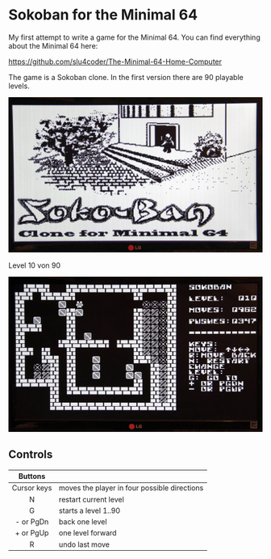 # Sokoban for the Minimal 64

My first attempt to write a game for the Minimal 64.
You can find everything about the Minimal 64 here:

https://github.com/slu4coder/The-Minimal-64-Home-Computer

The game is a Sokoban clone. In the first version there are 90 playable levels.

![sokoban](sokoban-title.jpg)

Level 10 von 90

![sokoban](sokoban-level-10.jpg)

## Controls

|Buttons    |                                            |
|:---------:|:-------------------------------------------|
|Cursor keys|moves the player in four possible directions|
|N          |restart current level                       |
|G          |starts a level 1..90                        |
|- or PgDn  |back one level                              |
|+ or PgUp  |one level forward                           |
|R          |undo last move                              |

